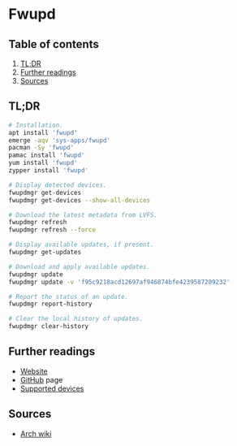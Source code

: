 # Fwupd

## Table of contents <!-- omit in toc -->

1. [TL;DR](#tldr)
1. [Further readings](#further-readings)
1. [Sources](#sources)

## TL;DR

```sh
# Installation.
apt install 'fwupd'
emerge -aqv 'sys-apps/fwupd'
pacman -Sy 'fwupd'
pamac install 'fwupd'
yum install 'fwupd'
zypper install 'fwupd'

# Display detected devices.
fwupdmgr get-devices
fwupdmgr get-devices --show-all-devices

# Download the latest metadata from LVFS.
fwupdmgr refresh
fwupdmgr refresh --force

# Display available updates, if present.
fwupdmgr get-updates

# Download and apply available updates.
fwupdmgr update
fwupdmgr update -v 'f95c9218acd12697af946874bfe4239587209232'

# Report the status of an update.
fwupdmgr report-history

# Clear the local history of updates.
fwupdmgr clear-history
```

## Further readings

- [Website]
- [GitHub] page
- [Supported devices]

## Sources

- [Arch wiki]

<!--
  References
  -->

<!-- Upstream -->
[github]: https://github.com/fwupd/fwupd
[supported devices]: https://fwupd.org/lvfs/devices/
[website]: https://fwupd.org/

<!-- Others -->
[arch wiki]: https://wiki.archlinux.org/title/fwupd
